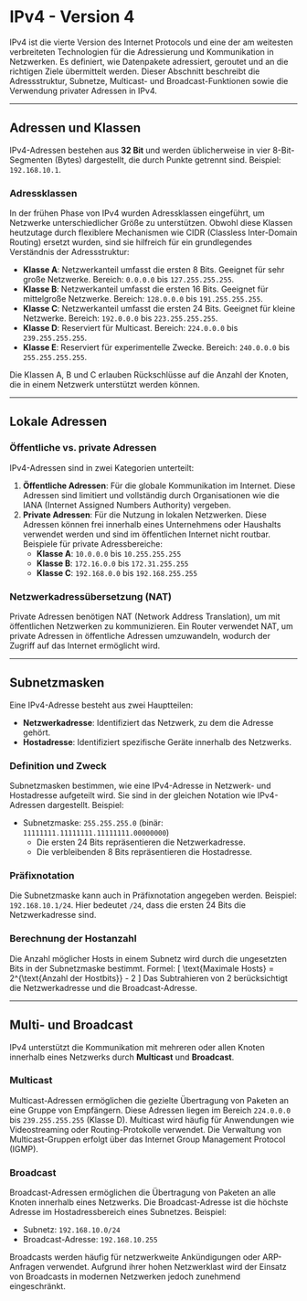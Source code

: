 # IPv4 - Version 4

IPv4 ist die vierte Version des Internet Protocols und eine der am weitesten verbreiteten Technologien für die Adressierung und Kommunikation in Netzwerken. Es definiert, wie Datenpakete adressiert, geroutet und an die richtigen Ziele übermittelt werden. Dieser Abschnitt beschreibt die Adressstruktur, Subnetze, Multicast- und Broadcast-Funktionen sowie die Verwendung privater Adressen in IPv4.

---

## Adressen und Klassen

IPv4-Adressen bestehen aus **32 Bit** und werden üblicherweise in vier 8-Bit-Segmenten (Bytes) dargestellt, die durch Punkte getrennt sind. Beispiel: `192.168.10.1`.

### Adressklassen
In der frühen Phase von IPv4 wurden Adressklassen eingeführt, um Netzwerke unterschiedlicher Größe zu unterstützen. Obwohl diese Klassen heutzutage durch flexiblere Mechanismen wie CIDR (Classless Inter-Domain Routing) ersetzt wurden, sind sie hilfreich für ein grundlegendes Verständnis der Adressstruktur:
- **Klasse A**: Netzwerkanteil umfasst die ersten 8 Bits. Geeignet für sehr große Netzwerke. Bereich: `0.0.0.0` bis `127.255.255.255`.
- **Klasse B**: Netzwerkanteil umfasst die ersten 16 Bits. Geeignet für mittelgroße Netzwerke. Bereich: `128.0.0.0` bis `191.255.255.255`.
- **Klasse C**: Netzwerkanteil umfasst die ersten 24 Bits. Geeignet für kleine Netzwerke. Bereich: `192.0.0.0` bis `223.255.255.255`.
- **Klasse D**: Reserviert für Multicast. Bereich: `224.0.0.0` bis `239.255.255.255`.
- **Klasse E**: Reserviert für experimentelle Zwecke. Bereich: `240.0.0.0` bis `255.255.255.255`.

Die Klassen A, B und C erlauben Rückschlüsse auf die Anzahl der Knoten, die in einem Netzwerk unterstützt werden können.

---

## Lokale Adressen

### Öffentliche vs. private Adressen
IPv4-Adressen sind in zwei Kategorien unterteilt:
1. **Öffentliche Adressen**: Für die globale Kommunikation im Internet. Diese Adressen sind limitiert und vollständig durch Organisationen wie die IANA (Internet Assigned Numbers Authority) vergeben.
2. **Private Adressen**: Für die Nutzung in lokalen Netzwerken. Diese Adressen können frei innerhalb eines Unternehmens oder Haushalts verwendet werden und sind im öffentlichen Internet nicht routbar. Beispiele für private Adressbereiche:
   - **Klasse A**: `10.0.0.0` bis `10.255.255.255`
   - **Klasse B**: `172.16.0.0` bis `172.31.255.255`
   - **Klasse C**: `192.168.0.0` bis `192.168.255.255`

### Netzwerkadressübersetzung (NAT)
Private Adressen benötigen NAT (Network Address Translation), um mit öffentlichen Netzwerken zu kommunizieren. Ein Router verwendet NAT, um private Adressen in öffentliche Adressen umzuwandeln, wodurch der Zugriff auf das Internet ermöglicht wird.

---

## Subnetzmasken

Eine IPv4-Adresse besteht aus zwei Hauptteilen:
- **Netzwerkadresse**: Identifiziert das Netzwerk, zu dem die Adresse gehört.
- **Hostadresse**: Identifiziert spezifische Geräte innerhalb des Netzwerks.

### Definition und Zweck
Subnetzmasken bestimmen, wie eine IPv4-Adresse in Netzwerk- und Hostadresse aufgeteilt wird. Sie sind in der gleichen Notation wie IPv4-Adressen dargestellt. Beispiel:
- Subnetzmaske: `255.255.255.0` (binär: `11111111.11111111.11111111.00000000`)
  - Die ersten 24 Bits repräsentieren die Netzwerkadresse.
  - Die verbleibenden 8 Bits repräsentieren die Hostadresse.

### Präfixnotation
Die Subnetzmaske kann auch in Präfixnotation angegeben werden. Beispiel: `192.168.10.1/24`. Hier bedeutet `/24`, dass die ersten 24 Bits die Netzwerkadresse sind.

### Berechnung der Hostanzahl
Die Anzahl möglicher Hosts in einem Subnetz wird durch die ungesetzten Bits in der Subnetzmaske bestimmt. Formel:
\[ \text{Maximale Hosts} = 2^{\text{Anzahl der Hostbits}} - 2 \]
Das Subtrahieren von 2 berücksichtigt die Netzwerkadresse und die Broadcast-Adresse.

---

## Multi- und Broadcast

IPv4 unterstützt die Kommunikation mit mehreren oder allen Knoten innerhalb eines Netzwerks durch **Multicast** und **Broadcast**.

### Multicast
Multicast-Adressen ermöglichen die gezielte Übertragung von Paketen an eine Gruppe von Empfängern. Diese Adressen liegen im Bereich `224.0.0.0` bis `239.255.255.255` (Klasse D). Multicast wird häufig für Anwendungen wie Videostreaming oder Routing-Protokolle verwendet. Die Verwaltung von Multicast-Gruppen erfolgt über das Internet Group Management Protocol (IGMP).

### Broadcast
Broadcast-Adressen ermöglichen die Übertragung von Paketen an alle Knoten innerhalb eines Netzwerks. Die Broadcast-Adresse ist die höchste Adresse im Hostadressbereich eines Subnetzes. Beispiel:
- Subnetz: `192.168.10.0/24`
- Broadcast-Adresse: `192.168.10.255`

Broadcasts werden häufig für netzwerkweite Ankündigungen oder ARP-Anfragen verwendet. Aufgrund ihrer hohen Netzwerklast wird der Einsatz von Broadcasts in modernen Netzwerken jedoch zunehmend eingeschränkt.
